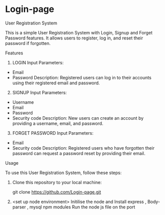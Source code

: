 # Login-page

User Registration System

This is a simple User Registration System with Login, Signup and Forget Password features. It allows users to register, log in, and reset their password if forgotten.

Features

1. LOGIN
Input Parameters:
  - Email
  - Password
Description: Registered users can log in to their accounts using their registered email and password.

2. SIGNUP
Input Parameters:
  - Username
  - Email
  - Password
  - Security code
Description: New users can create an account by providing a username, email, and password.

3. FORGET PASSWORD
Input Parameters: 
  - Email
  - Security code
Description: Registered users who have forgotten their password can request a password reset by providing their email.

Usage

To use this User Registration System, follow these steps:

1. Clone this repository to your local machine:
 
   git clone https://github.com/Login-page.git

2. <set up node environment>
Initilise the node and 
Install express , Body-parser , mysql  npm modules
Run the node js file on the port

